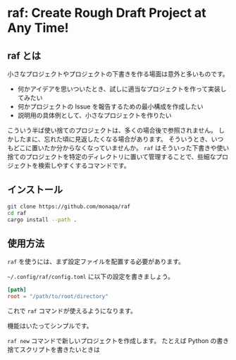 # raf: Create Rough Draft Project at Any Time!

## raf とは

小さなプロジェクトやプロジェクトの下書きを作る場面は意外と多いものです。

- 何かアイデアを思いついたとき、試しに適当なプロジェクトを作って実装してみたい
- 何かプロジェクトの Issue を報告するための最小構成を作成したい
- 説明用の具体例として、小さなプロジェクトを作りたい

こういう半ば使い捨てのプロジェクトは、多くの場合後で参照されません。
しかしたまに、忘れた頃に見返したくなる場合があります。
そういうとき、いつもどこに置いたか分からなくなっていませんか。
`raf` はそういった下書きや使い捨てのプロジェクトを特定のディレクトリに置いて管理することで、些細なプロジェクトを検索しやすくするコマンドです。

## インストール

```sh
git clone https://github.com/monaqa/raf
cd raf
cargo install --path .
```


## 使用方法

`raf` を使うには、まず設定ファイルを配置する必要があります。

`~/.config/raf/config.toml` に以下の設定を書きましょう。

```toml
[path]
root = "/path/to/root/directory"
```

これで `raf` コマンドが使えるようになります。

機能はいたってシンプルです。

`raf new` コマンドで新しいプロジェクトを作成します。
たとえば Python の書き捨てスクリプトを書きたいときは
